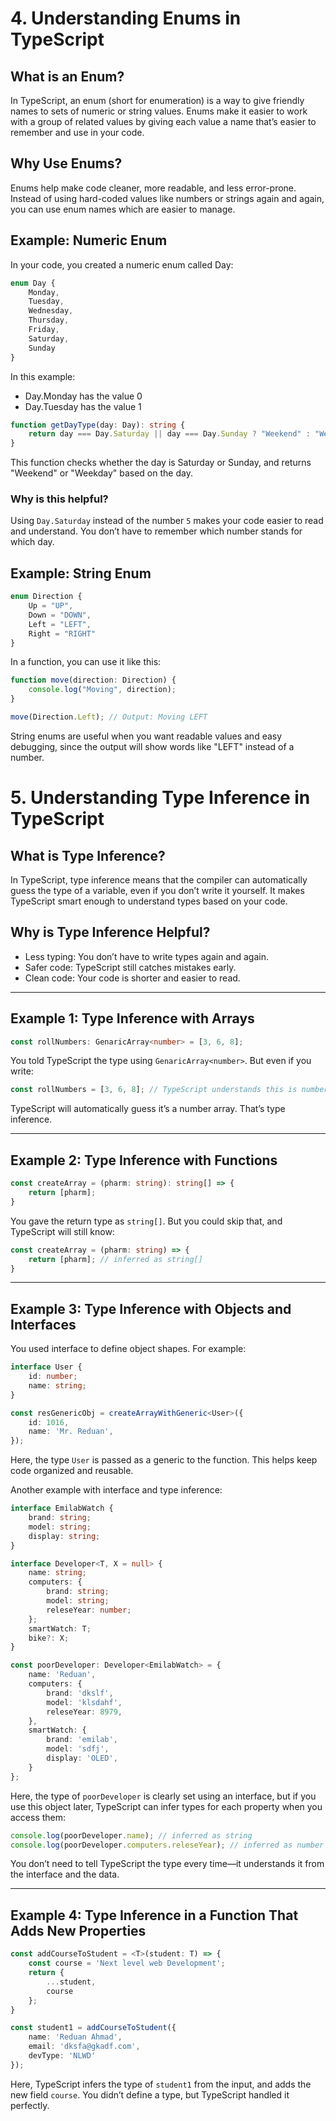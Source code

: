 # 4. Understanding Enums in TypeScript

## What is an Enum?

In TypeScript, an enum (short for enumeration) is a way to give friendly names to sets of numeric or string values. Enums make it easier to work with a group of related values by giving each value a name that’s easier to remember and use in your code.

## Why Use Enums?

Enums help make code cleaner, more readable, and less error-prone. Instead of using hard-coded values like numbers or strings again and again, you can use enum names which are easier to manage.

## Example: Numeric Enum

In your code, you created a numeric enum called Day:

```ts
enum Day {
    Monday,
    Tuesday,
    Wednesday,
    Thursday,
    Friday,
    Saturday,
    Sunday
}
```

In this example:

- Day.Monday has the value 0  
- Day.Tuesday has the value 1  

```ts
function getDayType(day: Day): string {
    return day === Day.Saturday || day === Day.Sunday ? "Weekend" : "Weekday";
}
```

This function checks whether the day is Saturday or Sunday, and returns "Weekend" or "Weekday" based on the day.

### Why is this helpful?

Using `Day.Saturday` instead of the number `5` makes your code easier to read and understand. You don’t have to remember which number stands for which day.

## Example: String Enum

```ts
enum Direction {
    Up = "UP",
    Down = "DOWN",
    Left = "LEFT",
    Right = "RIGHT"
}
```

In a function, you can use it like this:

```ts
function move(direction: Direction) {
    console.log("Moving", direction);
}

move(Direction.Left); // Output: Moving LEFT
```

String enums are useful when you want readable values and easy debugging, since the output will show words like "LEFT" instead of a number.






# 5. Understanding Type Inference in TypeScript

## What is Type Inference?

In TypeScript, type inference means that the compiler can automatically guess the type of a variable, even if you don’t write it yourself. It makes TypeScript smart enough to understand types based on your code.

## Why is Type Inference Helpful?

- Less typing: You don’t have to write types again and again.
- Safer code: TypeScript still catches mistakes early.
- Clean code: Your code is shorter and easier to read.

---

## Example 1: Type Inference with Arrays


```ts
const rollNumbers: GenaricArray<number> = [3, 6, 8];
```

You told TypeScript the type using `GenaricArray<number>`. But even if you write:

```ts
const rollNumbers = [3, 6, 8]; // TypeScript understands this is number[]
```

TypeScript will automatically guess it’s a number array. That’s type inference.

---

## Example 2: Type Inference with Functions



```ts
const createArray = (pharm: string): string[] => {
    return [pharm];
}
```

You gave the return type as `string[]`. But you could skip that, and TypeScript will still know:

```ts
const createArray = (pharm: string) => {
    return [pharm]; // inferred as string[]
}
```

---

## Example 3: Type Inference with Objects and Interfaces

You used interface to define object shapes. For example:

```ts
interface User {
    id: number;
    name: string;
}

const resGenericObj = createArrayWithGeneric<User>({
    id: 1016,
    name: 'Mr. Reduan',
});
```

Here, the type `User` is passed as a generic to the function. This helps keep code organized and reusable.

Another example with interface and type inference:

```ts
interface EmilabWatch {
    brand: string;
    model: string;
    display: string;
}

interface Developer<T, X = null> {
    name: string;
    computers: {
        brand: string;
        model: string;
        releseYear: number;
    };
    smartWatch: T;
    bike?: X;
}

const poorDeveloper: Developer<EmilabWatch> = {
    name: 'Reduan',
    computers: {
        brand: 'dkslf',
        model: 'klsdahf',
        releseYear: 8979,
    },
    smartWatch: {
        brand: 'emilab',
        model: 'sdfj',
        display: 'OLED',
    }
};
```

Here, the type of `poorDeveloper` is clearly set using an interface, but if you use this object later, TypeScript can infer types for each property when you access them:

```ts
console.log(poorDeveloper.name); // inferred as string
console.log(poorDeveloper.computers.releseYear); // inferred as number
```

You don’t need to tell TypeScript the type every time—it understands it from the interface and the data.

---

## Example 4: Type Inference in a Function That Adds New Properties

```ts
const addCourseToStudent = <T>(student: T) => {
    const course = 'Next level web Development';
    return {
        ...student,
        course
    };
}

const student1 = addCourseToStudent({
    name: 'Reduan Ahmad',
    email: 'dksfa@gkadf.com',
    devType: 'NLWD'
});
```

Here, TypeScript infers the type of `student1` from the input, and adds the new field `course`. You didn’t define a type, but TypeScript handled it perfectly.
